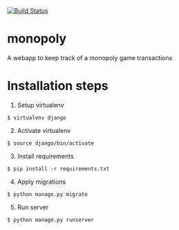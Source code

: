 [![Build Status](https://travis-ci.org/anirudh-acharya/monopoly.png?branch=master)](https://travis-ci.org/anirudh-acharya/monopoly)

# monopoly
A webapp to keep track of a monopoly game transactions

# Installation steps
1. Setup virtualenv
```
$ virtualenv django
```
2. Activate virtualenv
```
$ source django/bin/activate
```
3. Install requirements
```
$ pip install -r requirements.txt
```
4. Apply migrations
```
$ python manage.py migrate
```
5. Run server
```
$ python manage.py runserver
```
